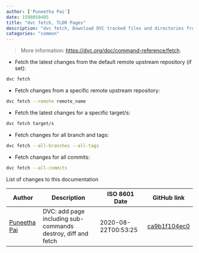 ```yaml
---
author: ['Puneetha Pai']
date: 1598050405
title: "dvc fetch, TLDR Pages"
description: "dvc fetch, Download DVC tracked files and directories from a remote repository."
categories: "common"
---
```

> More information: <https://dvc.org/doc/command-reference/fetch>.

- Fetch the latest changes from the default remote upstream repository (if set):

```bash
dvc fetch
```

- Fetch changes from a specific remote upstream repository:

```bash
dvc fetch --remote remote_name
```

- Fetch the latest changes for a specific target/s:

```bash
dvc fetch target/s
```

- Fetch changes for all branch and tags:

```bash
dvc fetch --all-branches --all-tags
```

- Fetch changes for all commits:

```bash
dvc fetch --all-commits
```
List of changes to this documentation


Author | Description | ISO 8601 Date | GitHub link
------|-----|-----|-----
[Puneetha Pai](mailto:puneethapai29@gmail.com) | DVC: add page including sub-commands destroy, diff and fetch | 2020-08-22T00:53:25 | [ca9b1f104ec0](https://github.com/tldr-pages/tldr/commit/ca9b1f104ec0c5f76981b07fd231996198fa97d6)

